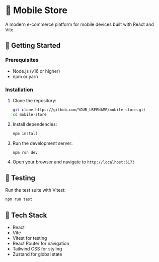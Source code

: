 # 📱 Mobile Store

A modern e-commerce platform for mobile devices built with React and Vite.

## 🚀 Getting Started

### Prerequisites

- Node.js (v16 or higher)
- npm or yarn

### Installation

1. Clone the repository:
   ```bash
   git clone https://github.com/YOUR_USERNAME/mobile-store.git
   cd mobile-store
   ```

2. Install dependencies:
   ```bash
   npm install
   ```

3. Run the development server:
   ```bash
   npm run dev
   ```

4. Open your browser and navigate to `http://localhost:5173`

## 🧪 Testing

Run the test suite with Vitest:

```bash
npm run test
```

## 🔧 Tech Stack

- React
- Vite
- Vitest for testing
- React Router for navigation
- Tailwind CSS for styling
- Zustand for global state
